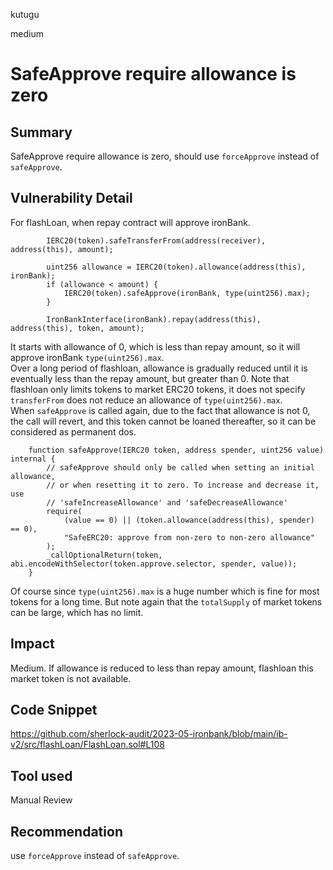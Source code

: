 kutugu

medium

# SafeApprove require allowance is zero

## Summary

SafeApprove require allowance is zero, should use `forceApprove` instead of `safeApprove`.   

## Vulnerability Detail

For flashLoan, when repay contract will approve ironBank.    
```solidity
        IERC20(token).safeTransferFrom(address(receiver), address(this), amount);

        uint256 allowance = IERC20(token).allowance(address(this), ironBank);
        if (allowance < amount) {
            IERC20(token).safeApprove(ironBank, type(uint256).max);
        }

        IronBankInterface(ironBank).repay(address(this), address(this), token, amount);
```
It starts with allowance of 0, which is less than repay amount, so it will approve ironBank `type(uint256).max`.     
Over a long period of flashloan, allowance is gradually reduced until it is eventually less than the repay amount, but greater than 0. Note that flashloan only limits tokens to market ERC20 tokens, it does not specify `transferFrom` does not reduce an allowance of `type(uint256).max`.           
When `safeApprove` is called again, due to the fact that allowance is not 0, the call will revert, and this token cannot be loaned thereafter, so it can be considered as permanent dos.     
```solidity
    function safeApprove(IERC20 token, address spender, uint256 value) internal {
        // safeApprove should only be called when setting an initial allowance,
        // or when resetting it to zero. To increase and decrease it, use
        // 'safeIncreaseAllowance' and 'safeDecreaseAllowance'
        require(
            (value == 0) || (token.allowance(address(this), spender) == 0),
            "SafeERC20: approve from non-zero to non-zero allowance"
        );
        _callOptionalReturn(token, abi.encodeWithSelector(token.approve.selector, spender, value));
    }
```
Of course since `type(uint256).max` is a huge number which is fine for most tokens for a long time. But note again that the `totalSupply` of market tokens can be large, which has no limit.    

## Impact

Medium. If allowance is reduced to less than repay amount, flashloan this market token is not available.   

## Code Snippet

https://github.com/sherlock-audit/2023-05-ironbank/blob/main/ib-v2/src/flashLoan/FlashLoan.sol#L108

## Tool used

Manual Review

## Recommendation

use `forceApprove` instead of `safeApprove`.   
